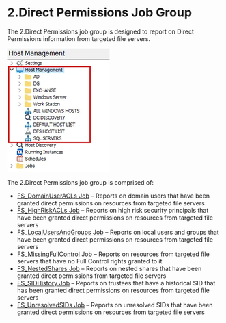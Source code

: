 # 2.Direct Permissions Job Group

The 2.Direct Permissions job group is designed to report on Direct Permissions information from
targeted file servers.

![2.Direct Permissions Job Group in the Jobs Tree](../../../../../../static/img/product_docs/accessanalyzer/admin/hostmanagement/jobstree.webp)

The 2.Direct Permissions job group is comprised of:

- [FS_DomainUserACLs Job](fs_domainuseracls.md) – Reports on domain users that have been granted
  direct permissions on resources from targeted file servers
- [FS_HighRiskACLs Job](fs_highriskacls.md) – Reports on high risk security principals that have
  been granted direct permissions on resources from targeted file servers
- [FS_LocalUsersAndGroups Job](fs_localusersandgroups.md) – Reports on local users and groups that
  have been granted direct permissions on resources from targeted file servers
- [FS_MissingFullControl Job](fs_missingfullcontrol.md) – Reports on resources from targeted file
  servers that have no Full Control rights granted to it
- [FS_NestedShares Job](fs_nestedshares.md) – Reports on nested shares that have been granted direct
  permissions from targeted file servers
- [FS_SIDHistory Job](fs_sidhistory.md) – Reports on trustees that have a historical SID that has
  been granted direct permissions on resources from targeted file servers
- [FS_UnresolvedSIDs Job](fs_unresolvedsids.md) – Reports on unresolved SIDs that have been granted
  direct permissions on resources from targeted file servers
